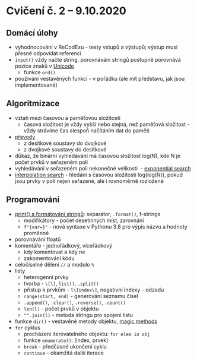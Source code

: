 # Cvičení č. 2 – 9.10.2020

## Domácí úlohy

*   vyhodnocování v ReCodExu - testy vstupů a výstupů; výstup musí přesně odpovídat referenci
*   `input()` vždy načte string, porovnávání stringů postupně porovnává pozice znaků v [Unicode](https://www.ssec.wisc.edu/~tomw/java/unicode.html)
    *   funkce `ord()`
*   používání vestavěných funkcí - v pořádku (ale mít představu, jak jsou implementované)

## Algoritmizace

*   vztah mezi časovou a paměťovou složitostí
    *   časová složitost je vždy vyšší nebo stejná, než paměťová složitost - vždy strávíme čas alespoň načítáním dat do paměti
*   [převody](https://matematika.cz/prevod)
    *   z desítkové soustavy do dvojkové
    *   z dvojkové soustavy do desítkové
*   důkaz, že binární vyhledávání má časovou složitost log(N), kde N je počet prvků v seřazeném poli
*   vyhledávání v seřazeném poli nekonečné velikosti  - [exponential search](https://www.geeksforgeeks.org/exponential-search/)
*   [interpolation search](https://www.geeksforgeeks.org/interpolation-search/) - hledání s časovou složitostí log(log(N)), pokud jsou prvky v poli nejen seřazené, ale i rovnoměrně rozložené

## Programování
*   [print() a formátování stringů](https://www.programiz.com/python-programming/methods/built-in/format): separator, `.format()`, f-strings
    *   modifikátory - počet desetinných míst, zarovnání
    *   `f"{var=}"` - nová syntaxe v Pythonu 3.8 pro výpis názvu a hodnoty proměnné
*   porovnávání floatů
*   komentáře - jednořádkový, víceřádkový
    *   kdy komentovat a kdy ne
    *   zakomentování kódu
*   celočíselné dělení `//` a modulo `%`
*   listy
    *   heterogenní prvky
    *   tvorba - `\[\]`, `list()`, `.split()`
    *   přístup k prvkům - `l\[index\]`, negativní indexy - odzadu
    *   `range(start, end)` - generování seznamu čísel
    *   `.append()`, `.clear()`, `.reverse()`, `.count()`
    *   `len(l)` - počet prvků v objektu
    *   `"".join(l)` - metoda stringu pro spojení listu
*   funkce `dir()` - vestavěné metody objektu, [magic methods](https://www.geeksforgeeks.org/dunder-magic-methods-python/)
*   `for` cyklus
    *   procházení iterovatelného objektu: `for elem in obj`
    *   funkce `enumerate()`: (index, prvek)
    *   `break` - předčasné ukončení cyklu
    *   `continue` - okamžitá další iterace
